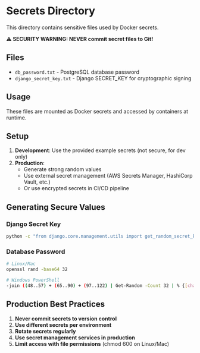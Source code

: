 # Secrets Directory

This directory contains sensitive files used by Docker secrets.

**⚠️ SECURITY WARNING: NEVER commit secret files to Git!**

## Files

- `db_password.txt` - PostgreSQL database password
- `django_secret_key.txt` - Django SECRET_KEY for cryptographic signing

## Usage

These files are mounted as Docker secrets and accessed by containers at runtime.

## Setup

1. **Development**: Use the provided example secrets (not secure, for dev only)
2. **Production**: 
   - Generate strong random values
   - Use external secret management (AWS Secrets Manager, HashiCorp Vault, etc.)
   - Or use encrypted secrets in CI/CD pipeline

## Generating Secure Values

### Django Secret Key
```bash
python -c "from django.core.management.utils import get_random_secret_key; print(get_random_secret_key())"
```

### Database Password
```bash
# Linux/Mac
openssl rand -base64 32

# Windows PowerShell
-join ((48..57) + (65..90) + (97..122) | Get-Random -Count 32 | % {[char]$_})
```

## Production Best Practices

1. **Never commit secrets to version control**
2. **Use different secrets per environment**
3. **Rotate secrets regularly**
4. **Use secret management services in production**
5. **Limit access with file permissions** (chmod 600 on Linux/Mac)